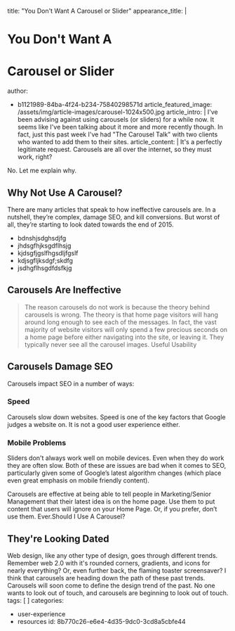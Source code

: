 title: "You Don't Want A Carousel or Slider"
appearance_title: |
  # <span>You Don't Want A</span>
  # <span>Carousel or Slider</span>
author:
  - b1121989-84ba-4f24-b234-75840298571d
article_featured_image: /assets/img/article-images/carousel-1024x500.jpg
article_intro: |
  I've been advising against using carousels (or sliders) for a while now. It seems like I've been talking about it more and more recently though. In fact, just this past week I've had "The Carousel Talk" with two clients who wanted to add them to their sites.
article_content: |
  It's a perfectly legitimate request. Carousels are all over the internet, so they must work, right?
  
  No. Let me explain why.
  
  ## Why Not Use A Carousel?
  There are many articles that speak to how ineffective carousels are. In a nutshell, they’re complex, damage SEO, and kill conversions. But worst of all, they’re starting to look dated towards the end of 2015.
  
  - bdnshjsdghsdjfg
  - jhdsgfhjksgdflhsjg
  - kjdsgfjgslfhgsdljfgslf
  - kdjsgfljksdgf;skdfg
  - jsdhgflhsgdfdsfkjg
  
  ## Carousels Are Ineffective
  > The reason carousels do not work is because the theory behind carousels is wrong. The theory is that home page visitors will hang around long enough to see each of the messages. In fact, the vast majority of website visitors will only spend a few precious seconds on a home page before either navigating into the site, or leaving it. They typically never see all the carousel images.
  Useful Usability
  
  ## Carousels Damage SEO
  Carousels impact SEO in a number of ways:
  
  ### Speed
  Carousels slow down websites. Speed is one of the key factors that Google judges a website on. It is not a good user experience either.
  ### Mobile Problems
  Sliders don't always work well on mobile devices. Even when they do work they are often slow. Both of these are issues are bad when it comes to SEO, particularly given some of Google’s latest algorithm changes (which place even great emphasis on mobile friendly content).
  
  Carousels are effective at being able to tell people in Marketing/Senior Management that their latest idea is on the home page. Use them to put content that users will ignore on your Home Page. Or, if you prefer, don’t use them. Ever.Should I Use A Carousel?
  
  ## They're Looking Dated
  Web design, like any other type of design, goes through different trends. Remember web 2.0 with it's rounded corners, gradients, and icons for nearly everything? Or, even further back, the flaming toaster screensaver? I think that carousels are heading down the path of these past trends. Carousels will soon come to define the design trend of the past. No one wants to look out of touch, and carousels are beginning to look out of touch.
tags: [ ]
categories:
  - user-experience
  - resources
id: 8b770c26-e6e4-4d35-9dc0-3cd8a5cbfe44
